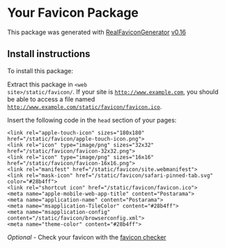 # Your Favicon Package

This package was generated with [RealFaviconGenerator](https://realfavicongenerator.net/) [v0.16](https://realfavicongenerator.net/change_log#v0.16)

## Install instructions

To install this package:

Extract this package in <code>&lt;web site&gt;/static/favicon/</code>. If your site is <code>http://www.example.com</code>, you should be able to access a file named <code>http://www.example.com/static/favicon/favicon.ico</code>.

Insert the following code in the `head` section of your pages:

    <link rel="apple-touch-icon" sizes="180x180" href="/static/favicon/apple-touch-icon.png">
    <link rel="icon" type="image/png" sizes="32x32" href="/static/favicon/favicon-32x32.png">
    <link rel="icon" type="image/png" sizes="16x16" href="/static/favicon/favicon-16x16.png">
    <link rel="manifest" href="/static/favicon/site.webmanifest">
    <link rel="mask-icon" href="/static/favicon/safari-pinned-tab.svg" color="#28b4ff">
    <link rel="shortcut icon" href="/static/favicon/favicon.ico">
    <meta name="apple-mobile-web-app-title" content="Postarama">
    <meta name="application-name" content="Postarama">
    <meta name="msapplication-TileColor" content="#28b4ff">
    <meta name="msapplication-config" content="/static/favicon/browserconfig.xml">
    <meta name="theme-color" content="#28b4ff">

*Optional* - Check your favicon with the [favicon checker](https://realfavicongenerator.net/favicon_checker)